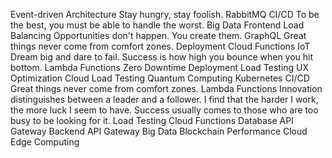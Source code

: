 Event-driven Architecture Stay hungry, stay foolish. RabbitMQ CI/CD To be the best, you must be able to handle the worst. Big Data
Frontend Load Balancing Opportunities don't happen. You create them. GraphQL Great things never come from comfort zones. Deployment Cloud Functions IoT Dream big and dare to fail. Success is how high you bounce when you hit bottom. Lambda Functions Zero Downtime Deployment Load Testing UX Optimization Cloud
Load Testing Quantum Computing Kubernetes CI/CD Great things never come from comfort zones.
Lambda Functions Innovation distinguishes between a leader and a follower. I find that the harder I work, the more luck I seem to have. Success usually comes to those who are too busy to be looking for it. Load Testing Cloud Functions Database API Gateway Backend
API Gateway Big Data Blockchain Performance Cloud Edge Computing
